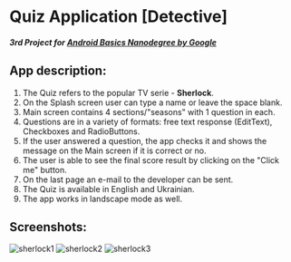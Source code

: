 # Quiz Application [Detective]

##### 3rd Project for [Android Basics Nanodegree by Google](https://www.udacity.com/course/android-basics-nanodegree-by-google--nd803)

## App description:
1. The Quiz refers to the popular TV serie - **Sherlock**.
2. On the Splash screen user can type a name or leave the space blank.
3. Main screen contains 4 sections/"seasons" with 1 question in each.
4. Questions are in a variety of formats: free text response (EditText),
Checkboxes and RadioButtons.
5. If the user answered a question, the app checks it and shows the message on the 
Main screen if it is correct or no.
6. The user is able to see the final score result by clicking on the "Click me" button.
7. On the last page an e-mail to the developer can be sent.
8. The Quiz is available in English and Ukrainian.
9. The app works in landscape mode as well.

## Screenshots:
![sherlock1](https://user-images.githubusercontent.com/25595009/28312198-98463fb2-6bb2-11e7-8728-b385d358176d.jpg)
![sherlock2](https://user-images.githubusercontent.com/25595009/28312265-d3339304-6bb2-11e7-947e-c8583efc50d5.jpg)
![sherlock3](https://user-images.githubusercontent.com/25595009/28312266-d3502866-6bb2-11e7-9ff3-ff2110da8078.jpg)


